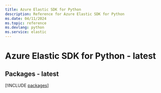 ```yaml
---
title: Azure Elastic SDK for Python
description: Reference for Azure Elastic SDK for Python
ms.date: 04/11/2024
ms.topic: reference
ms.devlang: python
ms.service: elastic
---
```

# Azure Elastic SDK for Python - latest
## Packages - latest
[!INCLUDE [packages](elastic-index.md)]